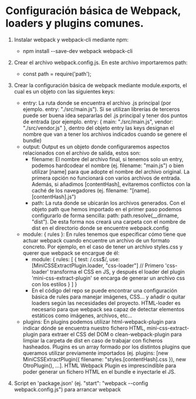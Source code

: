 # Configuración básica de Webpack, loaders y plugins comunes.
1. Instalar webpack y webpack-cli mediante npm:
    - npm install --save-dev webpack webpack-cli
    
2. Crear el archivo webpack.config.js. En este archivo importaremos path:
    - const path = require('path');

3. Crear la configuración básica de webpack mediante module.exports, el cual es un objeto con las siguientes keys:
    - entry: La ruta donde se encuentra el archivo .js principal (por ejemplo. entry: "./src/main.js"). Si se utilizan librerías de terceros puede ser buena idea separarlas del .js principal y tener dos puntos de entrada (por ejemplo. entry: {
        main: "./src/main.js",
        vendor: "./src/vendor.js"
    }, dentro del objeto entry las keys designan el nombre que van a tener los archivos indicados cuando se genere el bundle)
    - output: Output es un objeto donde configuraremos aspectos relacionados con el archivo de salida, estos son:
       - filename: El nombre del archivo final, si tenemos solo un entry, podemos hardcodear el nombre (ej. filename: "main.js") o bien utilizar [name] para que adopte el nombre del archivo original. La primera opción no funcionará con varios archivos de entrada. Además, si añadimos [contentHash], evitaremos conflictos con la caché de los navegadores (ej. filename: "[name].[contentHash].js")
       - path: La ruta donde se ubicarán los archivos generados. Con el objeto path que hemos importado en el primer paso podemos configurarlo de forma sencilla: path: path.resolve(__dirname, "dist"). De esta forma nos creará una carpeta con el nombre de dist en el directorio donde se encuentre webpack.config
    - module: { rules }: En rules tenemos que especificar cómo tiene que actuar webpack cuando encuentre un archivo de un formato concreto. Por ejemplo, en el caso de tener un archivo styles.css y querer que webpack se encargue de él:
        - module: {
        rules: [
            {
                test: /\.css$/,
                use: [MiniCSSExtractPlugin.loader, "css-loader"] // Primero 'css-loader' transforma el CSS en JS, y después el loader del plugin 'mini-css-extract-plugin' se encarga de generar un archivo css con los estilos
            }
           ]
            }
        - En el código del repo se puede encontrar una configuración básica de rules para manejar imágenes, CSS... y añadir o quitar loaders según las necesidades del proyecto. HTML-loader es necesario para que webpack sea capaz de detectar elementos estáticos como imágenes, archivos, etc...
     - plugins: En plugins podemos utilizar html-webpack-plugin para indicar dónde se encuentra nuestro fichero HTML, mini-css-extract-plugin para extraer el CSS del DOM o clean-webpack-plugin para limpiar la carpeta de dist en caso de trabajar con ficheros hasheados. Plugins es un array formado por los distintos plugins que queramos utilizar previamente importados (ej. plugins: [new MiniCSSExtractPlugin({ filename: "styles.[contentHash].css }), new OtroPlugin(), ...]. HTML Webpack Plugin es imprescindible para poder generar un fichero HTML en el bundle e inyectarle el JS.
4. Script en 'package.json' (ej. "start": "webpack --config webpack.config.js") para arrancar webpack

